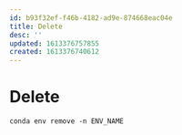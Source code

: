 ```yaml
---
id: b93f32ef-f46b-4182-ad9e-874668eac04e
title: Delete
desc: ''
updated: 1613376757855
created: 1613376740612
---
```


# Delete

`conda env remove -n ENV_NAME`